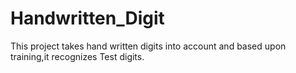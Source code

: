 # Handwritten_Digit
This project takes hand written digits into account and based upon training,it recognizes Test digits. 
